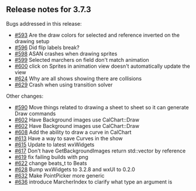 ## Release notes for 3.7.3

Bugs addressed in this release:

* [#593](../../issues/593) Are the draw colors for selected and reference inverted on the drawing setup
* [#596](../../issues/596) Did flip labels break?
* [#598](../../issues/598) ASAN crashes when drawing sprites
* [#599](../../issues/599) Selected marchers on field don't match animation
* [#600](../../issues/600) click on Sprites in animation view doesn't automatically update the view
* [#624](../../issues/624) Why are all shows showing there are collisions
* [#629](../../issues/629) Crash when using transition solver

Other changes:

* [#590](../../issues/590) Move things related to drawing a sheet to sheet so it can generate Draw commands
* [#602](../../issues/602) Have Background images use CalChart::Draw
* [#602](../../issues/602) Have Background images use CalChart::Draw
* [#608](../../issues/608) Add the ability to draw a curve in CalChart
* [#613](../../issues/613) Have a way to save Curves in the show
* [#615](../../issues/615) Update to latest wxWidgets
* [#617](../../issues/617) Don't have GetBackgroundImages return std::vector<ImageInfo> by reference
* [#619](../../issues/619) fix failing builds with png
* [#622](../../issues/622) change beats_t to Beats
* [#628](../../issues/628) Bump wxWidgets to 3.2.8 and wxUI to 0.2.0
* [#632](../../issues/632) Make PointPicker more generic
* [#636](../../issues/636) introduce MarcherIndex to clarify what type an argument is


